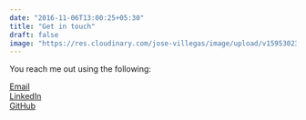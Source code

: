 ```yaml
---
date: "2016-11-06T13:00:25+05:30"
title: "Get in touch"
draft: false
image: "https://res.cloudinary.com/jose-villegas/image/upload/v1595302391/WebPage/5597872486_43af8e948b_o.jpg"
---
```

You reach me out using the following:

<div>
    <a href="mailto:villegasjose.gg@gmail.com" data-animate-hover="pulse" class="email">
        <i class="fa fa-envelope"></i> Email
    </a>
</div>

<div>
    <a href="https://www.linkedin.com/in/villegasjose" data-animate-hover="pulse">
        <i class="fa fa-linkedin"></i> LinkedIn
    </a>
</div>

<div>
    <a href="https://github.com/jose-villegas" data-animate-hover="pulse">
        <i class="fa fa-github"></i> GitHub
    </a>
</div>